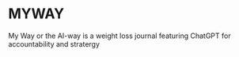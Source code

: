 # MYWAY
My Way or the AI-way is a weight loss journal featuring ChatGPT for accountability and stratergy
